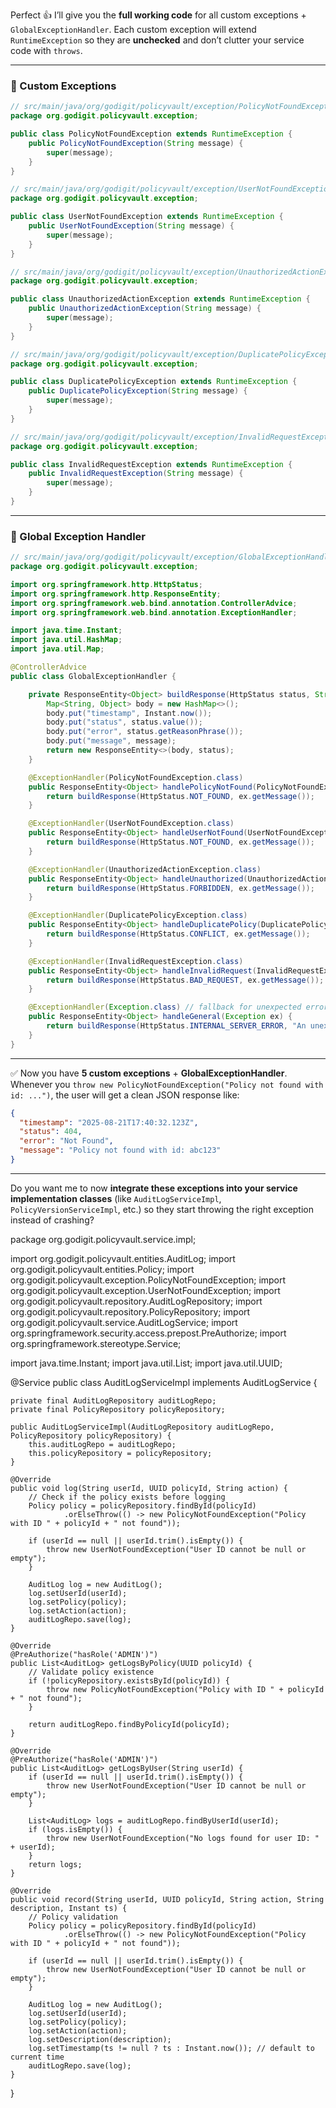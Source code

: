 Perfect 👍 I’ll give you the **full working code** for all custom exceptions + `GlobalExceptionHandler`.
Each custom exception will extend `RuntimeException` so they are **unchecked** and don’t clutter your service code with `throws`.

---

### 📌 Custom Exceptions

```java
// src/main/java/org/godigit/policyvault/exception/PolicyNotFoundException.java
package org.godigit.policyvault.exception;

public class PolicyNotFoundException extends RuntimeException {
    public PolicyNotFoundException(String message) {
        super(message);
    }
}
```

```java
// src/main/java/org/godigit/policyvault/exception/UserNotFoundException.java
package org.godigit.policyvault.exception;

public class UserNotFoundException extends RuntimeException {
    public UserNotFoundException(String message) {
        super(message);
    }
}
```

```java
// src/main/java/org/godigit/policyvault/exception/UnauthorizedActionException.java
package org.godigit.policyvault.exception;

public class UnauthorizedActionException extends RuntimeException {
    public UnauthorizedActionException(String message) {
        super(message);
    }
}
```

```java
// src/main/java/org/godigit/policyvault/exception/DuplicatePolicyException.java
package org.godigit.policyvault.exception;

public class DuplicatePolicyException extends RuntimeException {
    public DuplicatePolicyException(String message) {
        super(message);
    }
}
```

```java
// src/main/java/org/godigit/policyvault/exception/InvalidRequestException.java
package org.godigit.policyvault.exception;

public class InvalidRequestException extends RuntimeException {
    public InvalidRequestException(String message) {
        super(message);
    }
}
```

---

### 📌 Global Exception Handler

```java
// src/main/java/org/godigit/policyvault/exception/GlobalExceptionHandler.java
package org.godigit.policyvault.exception;

import org.springframework.http.HttpStatus;
import org.springframework.http.ResponseEntity;
import org.springframework.web.bind.annotation.ControllerAdvice;
import org.springframework.web.bind.annotation.ExceptionHandler;

import java.time.Instant;
import java.util.HashMap;
import java.util.Map;

@ControllerAdvice
public class GlobalExceptionHandler {

    private ResponseEntity<Object> buildResponse(HttpStatus status, String message) {
        Map<String, Object> body = new HashMap<>();
        body.put("timestamp", Instant.now());
        body.put("status", status.value());
        body.put("error", status.getReasonPhrase());
        body.put("message", message);
        return new ResponseEntity<>(body, status);
    }

    @ExceptionHandler(PolicyNotFoundException.class)
    public ResponseEntity<Object> handlePolicyNotFound(PolicyNotFoundException ex) {
        return buildResponse(HttpStatus.NOT_FOUND, ex.getMessage());
    }

    @ExceptionHandler(UserNotFoundException.class)
    public ResponseEntity<Object> handleUserNotFound(UserNotFoundException ex) {
        return buildResponse(HttpStatus.NOT_FOUND, ex.getMessage());
    }

    @ExceptionHandler(UnauthorizedActionException.class)
    public ResponseEntity<Object> handleUnauthorized(UnauthorizedActionException ex) {
        return buildResponse(HttpStatus.FORBIDDEN, ex.getMessage());
    }

    @ExceptionHandler(DuplicatePolicyException.class)
    public ResponseEntity<Object> handleDuplicatePolicy(DuplicatePolicyException ex) {
        return buildResponse(HttpStatus.CONFLICT, ex.getMessage());
    }

    @ExceptionHandler(InvalidRequestException.class)
    public ResponseEntity<Object> handleInvalidRequest(InvalidRequestException ex) {
        return buildResponse(HttpStatus.BAD_REQUEST, ex.getMessage());
    }

    @ExceptionHandler(Exception.class) // fallback for unexpected errors
    public ResponseEntity<Object> handleGeneral(Exception ex) {
        return buildResponse(HttpStatus.INTERNAL_SERVER_ERROR, "An unexpected error occurred: " + ex.getMessage());
    }
}
```

---

✅ Now you have **5 custom exceptions** + **GlobalExceptionHandler**.
Whenever you `throw new PolicyNotFoundException("Policy not found with id: ...")`, the user will get a clean JSON response like:

```json
{
  "timestamp": "2025-08-21T17:40:32.123Z",
  "status": 404,
  "error": "Not Found",
  "message": "Policy not found with id: abc123"
}
```

---

Do you want me to now **integrate these exceptions into your service implementation classes** (like `AuditLogServiceImpl`, `PolicyVersionServiceImpl`, etc.) so they start throwing the right exception instead of crashing?



package org.godigit.policyvault.service.impl;

import org.godigit.policyvault.entities.AuditLog;
import org.godigit.policyvault.entities.Policy;
import org.godigit.policyvault.exception.PolicyNotFoundException;
import org.godigit.policyvault.exception.UserNotFoundException;
import org.godigit.policyvault.repository.AuditLogRepository;
import org.godigit.policyvault.repository.PolicyRepository;
import org.godigit.policyvault.service.AuditLogService;
import org.springframework.security.access.prepost.PreAuthorize;
import org.springframework.stereotype.Service;

import java.time.Instant;
import java.util.List;
import java.util.UUID;

@Service
public class AuditLogServiceImpl implements AuditLogService {

    private final AuditLogRepository auditLogRepo;
    private final PolicyRepository policyRepository;

    public AuditLogServiceImpl(AuditLogRepository auditLogRepo, PolicyRepository policyRepository) {
        this.auditLogRepo = auditLogRepo;
        this.policyRepository = policyRepository;
    }

    @Override
    public void log(String userId, UUID policyId, String action) {
        // Check if the policy exists before logging
        Policy policy = policyRepository.findById(policyId)
                .orElseThrow(() -> new PolicyNotFoundException("Policy with ID " + policyId + " not found"));

        if (userId == null || userId.trim().isEmpty()) {
            throw new UserNotFoundException("User ID cannot be null or empty");
        }

        AuditLog log = new AuditLog();
        log.setUserId(userId);
        log.setPolicy(policy);
        log.setAction(action);
        auditLogRepo.save(log);
    }

    @Override
    @PreAuthorize("hasRole('ADMIN')")
    public List<AuditLog> getLogsByPolicy(UUID policyId) {
        // Validate policy existence
        if (!policyRepository.existsById(policyId)) {
            throw new PolicyNotFoundException("Policy with ID " + policyId + " not found");
        }

        return auditLogRepo.findByPolicyId(policyId);
    }

    @Override
    @PreAuthorize("hasRole('ADMIN')")
    public List<AuditLog> getLogsByUser(String userId) {
        if (userId == null || userId.trim().isEmpty()) {
            throw new UserNotFoundException("User ID cannot be null or empty");
        }

        List<AuditLog> logs = auditLogRepo.findByUserId(userId);
        if (logs.isEmpty()) {
            throw new UserNotFoundException("No logs found for user ID: " + userId);
        }
        return logs;
    }

    @Override
    public void record(String userId, UUID policyId, String action, String description, Instant ts) {
        // Policy validation
        Policy policy = policyRepository.findById(policyId)
                .orElseThrow(() -> new PolicyNotFoundException("Policy with ID " + policyId + " not found"));

        if (userId == null || userId.trim().isEmpty()) {
            throw new UserNotFoundException("User ID cannot be null or empty");
        }

        AuditLog log = new AuditLog();
        log.setUserId(userId);
        log.setPolicy(policy);
        log.setAction(action);
        log.setDescription(description);
        log.setTimestamp(ts != null ? ts : Instant.now()); // default to current time
        auditLogRepo.save(log);
    }
}

